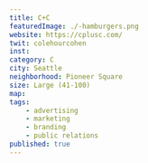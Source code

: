 ```yaml
---
title: C+C
featuredImage: ./-hamburgers.png
website: https://cplusc.com/
twit: colehourcohen
inst: 
category: C
city: Seattle
neighborhood: Pioneer Square
size: Large (41-100)
map: 
tags:
    - advertising
    - marketing
    - branding
    - public relations
published: true
---
```




